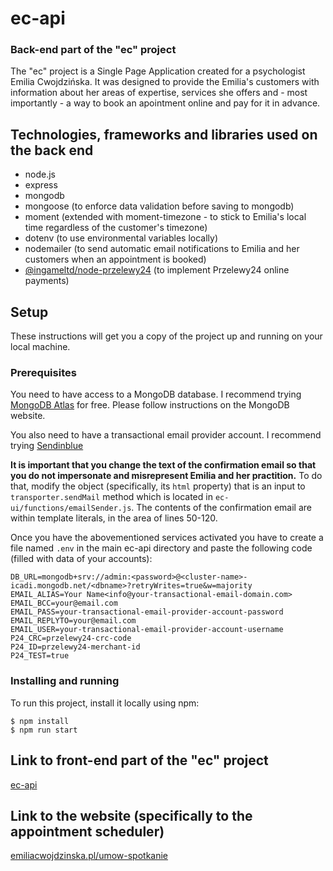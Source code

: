 # ec-api

### Back-end part of the "ec" project

The "ec" project is a Single Page Application created for a psychologist Emilia Cwojdzińska. It was designed to provide the Emilia's customers with information about her areas of expertise, services she offers and - most importantly - a way to book an apointment online and pay for it in advance.

## Technologies, frameworks and libraries used on the back end

- node.js
- express
- mongodb
- mongoose (to enforce data validation before saving to mongodb)
- moment (extended with moment-timezone - to stick to Emilia's local time regardless of the customer's timezone)
- dotenv (to use environmental variables locally)
- nodemailer (to send automatic email notifications to Emilia and her customers when an appointment is booked)
- [@ingameltd/node-przelewy24](https://github.com/ingameltd/node-przelewy24#readme) (to implement Przelewy24 online payments)

## Setup

These instructions will get you a copy of the project up and running on your local machine.

### Prerequisites

You need to have access to a MongoDB database. I recommend trying [MongoDB Atlas](https://www.mongodb.com/cloud/atlas) for free. Please follow instructions on the MongoDB website.

You also need to have a transactional email provider account. I recommend trying [Sendinblue](https://www.sendinblue.com/)

**It is important that you change the text of the confirmation email so that you do not impersonate and misrepresent Emilia and her practition.** To do that, modify the object (specifically, its `html` property) that is an input to `transporter.sendMail` method which is located in `ec-ui/functions/emailSender.js`. The contents of the confirmation email are within template literals, in the area of lines 50-120.

Once you have the abovementioned services activated you have to create a file named `.env` in the main ec-api directory and paste the following code (filled with data of your accounts):

```
DB_URL=mongodb+srv://admin:<password>@<cluster-name>-icadi.mongodb.net/<dbname>?retryWrites=true&w=majority
EMAIL_ALIAS=Your Name<info@your-transactional-email-domain.com>
EMAIL_BCC=your@email.com
EMAIL_PASS=your-transactional-email-provider-account-password
EMAIL_REPLYTO=your@email.com
EMAIL_USER=your-transactional-email-provider-account-username
P24_CRC=przelewy24-crc-code
P24_ID=przelewy24-merchant-id
P24_TEST=true
```

### Installing and running

To run this project, install it locally using npm:

```
$ npm install
$ npm run start
```

## Link to front-end part of the "ec" project

[ec-api](https://github.com/l-walaszczyk/ec-ui)

## Link to the website (specifically to the appointment scheduler)

[emiliacwojdzinska.pl/umow-spotkanie](https://emiliacwojdzinska.pl/umow-spotkanie)
